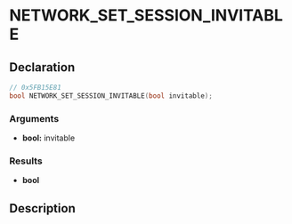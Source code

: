 # NETWORK_SET_SESSION_INVITABLE

## Declaration
```cpp
// 0x5FB15E81
bool NETWORK_SET_SESSION_INVITABLE(bool invitable);
```

### Arguments
- **bool:** invitable

### Results
- **bool**

## Description
